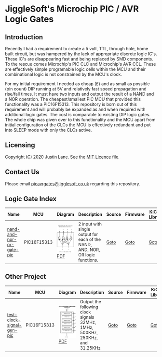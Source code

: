 # JiggleSoft's Microchip PIC / AVR Logic Gates

## Introduction

Recently I had a requirement to create a 5 volt, TTL, through hole, home built circuit, but was hampered by the lack of appropriate discrete logic IC's. These IC's are disappearing fast and being replaced by SMD components. To the rescue comes Microchip's PIC CLC and Microchip's AVR CCL. These are effectively simple programable logic cells within the MCU and their combinational logic is not constrained by the MCU's clock.

For my initial requirement I needed as cheap (£) and as small as possible (pin count) DIP running at 5V and relatively fast speed propagation and rise/fall times. It must have two inputs and output the result of a NAND and a NOR operation. The cheapest/smallest PIC MCU that provided this functionality was a PIC16F15313. This repository is born out of this requirement and will probably be expanded as and when required with additional logic gates. The cost is comparable to existing DIP logic gates. The whole chip was given over to this functionality and the MCU apart from initial configuration of the CLCs the MCU is effectively redundant and put into SLEEP mode with only the CLCs active.


## Licensing

Copyright (C) 2020 Justin Lane.
See the [MIT Licence](LICENSE) file.


## Contact Us

Please email picavrgates@jigglesoft.co.uk regarding this repository.


## Logic Gate Index

| Name | MCU | Diagram | Description | Source | Firmware | KiCAD Library |
| ---- | --- | ------- | ----------- | ------ | -------- | ------------- |
| [nand-and-nor-or-gate-pic](nand-and-nor-or-gate-pic) | PIC16F15313 | ![Gate Diagram](nand-and-nor-or-gate-pic/doc/nand-and-nor-or-gate-pic-diagram.png)  [PDF](nand-and-nor-or-gate-pic/doc/nand-and-nor-or-gate-pic-diagram.pdf) | 2 input with single output for each of the NAND, AND, NOR, OR logic functions. | [Goto](nand-and-nor-or-gate-pic/src/MPLABXProjects/nand-and-nor-or-gate-pic-mcc.X) | [Goto](nand-and-nor-or-gate-pic/src/MPLABXProjects/nand-and-nor-or-gate-pic-mcc.X/dist/default/production) | [Goto](nand-and-nor-or-gate-pic/eng/kicad/library) |



## Other Project

| Name | MCU | Diagram | Description | Source | Firmware | KiCAD Library |
| ---- | --- | ------- | ----------- | ------ | -------- | ------------- |
| [test-clock-signal-gen-pic](test-clock-signal-gen-pic) | PIC16F15313 | ![Diagram](test-clock-signal-gen-pic/doc/test-clock-signal-gen-pic-diagram.png)  [PDF](test-clock-signal-gen-pic/doc/test-clock-signal-gen-pic-diagram.pdf) | Output the following clock signals 32MHz, 1MHz, 500KHz, 250KHz, and 31.25KHz | [Goto](test-clock-signal-gen-pic/src/MPLABXProjects/test-clock-signal-gen-pic-mcc.X) | [Goto](test-clock-signal-gen-pic/src/MPLABXProjects/test-clock-signal-gen-pic-mcc.X/dist/default/production) | [Goto](test-clock-signal-gen-pic/eng/kicad/library) |


